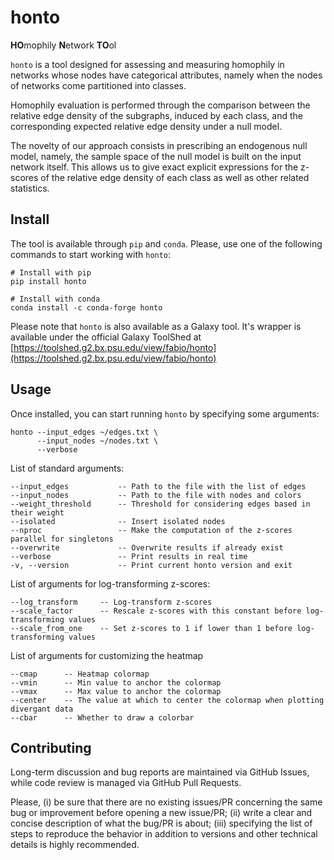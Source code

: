 # honto

**HO**mophily **N**etwork **TO**ol

`honto` is a tool designed for assessing and measuring homophily in networks whose nodes have categorical attributes, namely when the nodes of networks come partitioned into classes.

Homophily evaluation is performed through the comparison between the relative edge density of the subgraphs, induced by each class, and the corresponding expected relative edge density under a null model.

The novelty of our approach consists in prescribing an endogenous null model, namely, the sample space of the null model is built on the input network itself. This allows us to give exact explicit expressions for the z-scores of the relative edge density of each class as well as other related statistics.

## Install

The tool is available through `pip` and `conda`.
Please, use one of the following commands to start working with `honto`:

```
# Install with pip
pip install honto

# Install with conda
conda install -c conda-forge honto
```

Please note that `honto` is also available as a Galaxy tool. It's wrapper is available under the official Galaxy ToolShed at [https://toolshed.g2.bx.psu.edu/view/fabio/honto](https://toolshed.g2.bx.psu.edu/view/fabio/honto)

## Usage

Once installed, you can start running `honto` by specifying some arguments:

```
honto --input_edges ~/edges.txt \
      --input_nodes ~/nodes.txt \
      --verbose
```

List of standard arguments:
```
--input_edges           -- Path to the file with the list of edges
--input_nodes           -- Path to the file with nodes and colors
--weight_threshold      -- Threshold for considering edges based in their weight
--isolated              -- Insert isolated nodes
--nproc                 -- Make the computation of the z-scores parallel for singletons
--overwrite             -- Overwrite results if already exist
--verbose               -- Print results in real time
-v, --version           -- Print current honto version and exit
```

List of arguments for log-transforming z-scores:
```
--log_transform     -- Log-transform z-scores
--scale_factor      -- Rescale z-scores with this constant before log-transforming values
--scale_from_one    -- Set z-scores to 1 if lower than 1 before log-transforming values
```

List of arguments for customizing the heatmap
```
--cmap      -- Heatmap colormap
--vmin      -- Min value to anchor the colormap
--vmax      -- Max value to anchor the colormap
--center    -- The value at which to center the colormap when plotting divergant data
--cbar      -- Whether to draw a colorbar
```

## Contributing

Long-term discussion and bug reports are maintained via GitHub Issues, while code review is managed via GitHub Pull Requests.

Please, (i) be sure that there are no existing issues/PR concerning the same bug or improvement before opening a new issue/PR; (ii) write a clear and concise description of what the bug/PR is about; (iii) specifying the list of steps to reproduce the behavior in addition to versions and other technical details is highly recommended.
